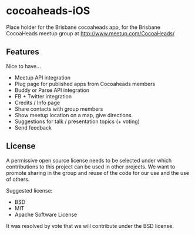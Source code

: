 cocoaheads-iOS
==============

Place holder for the Brisbane cocoaheads app, for the Brisbane CocoaHeads meetup group at http://www.meetup.com/CocoaHeads/

Features
--------

Nice to have...

* Meetup API integration
* Plug page for published apps from Cocoaheads members
* Buddy or Parse API integration
* FB + Twitter integration
* Credits / Info page
* Share contacts with group members
* Show meetup location on a map, give directions.
* Suggestions for talk / presentation topics (+ voting)
* Send feedback

License
-------

A permissive open source license needs to be selected under which contributions to this project can be used in other projects. We want to promote sharing in the group and reuse of the code for our use and the use of others.

Suggested license:

* BSD
* MIT
* Apache Software License

It was resolved by vote that we will contribute under the BSD license.
